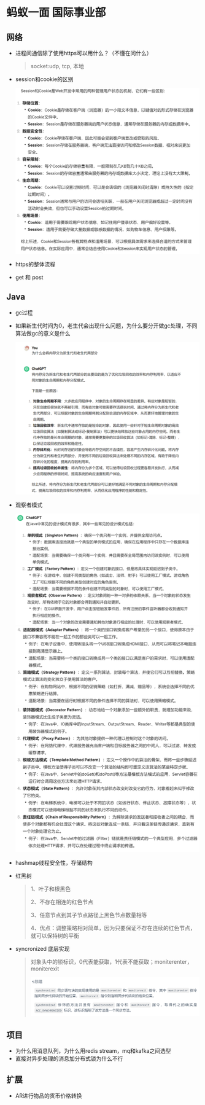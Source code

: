 # 蚂蚁一面 国际事业部

## 网络

- 进程间通信除了使用https可以用什么？（不懂在问什么）

  > socket:udp, tcp, 本地

- session和cookie的区别

  <img src="img/10.png" alt="10" style="zoom: 50%;" />

- https的整体流程

- get 和 post



## Java

- gc过程

- 如果新生代时间为0，老生代会出现什么问题，为什么要分开做gc处理，不同算法做gc的意义是什么

  <img src="img/8.png" alt="8" style="zoom:67%;" />

- 观察者模式

  <img src="img/11.png" alt="11" style="zoom:50%;" />

  <img src="img/12.png" alt="12" style="zoom:50%;" />

  <img src="img/13.png" alt="13" style="zoom:50%;" />

- hashmap线程安全性，存储结构

- 红黑树

  > 1、叶子和根黑色
  >
  > 2、不存在相连的红色节点
  >
  > 3、任意节点到其子节点路径上黑色节点数量相等
  >
  > 4、优点：调整策略相对简单，因为只要保证不存在连续的红色节点，就可以保持树的平衡

- syncronized 底层实现

  > 对象头中的锁标识，0代表能获取，1代表不能获取；moniterenter，moniterexit
  >
  > ![9](img/9.png)



## 项目

- 为什么用消息队列，为什么用redis stream，mq和kafka之间选型
- 直接对异步处理的消息加分布式锁为什么不行



## 扩展

- AR进行物品的货币价格转换
